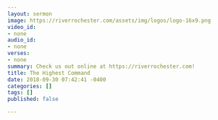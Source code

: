 ```yaml
---
layout: sermon
image: https://riverrochester.com/assets/img/logos/logo-16x9.png
video_id:
- none
audio_id:
- none
verses:
- none
summary: Check us out online at https://riverrochester.com!
title: The Highest Command
date: 2018-09-30 07:42:41 -0400
categories: []
tags: []
published: false

---
```


